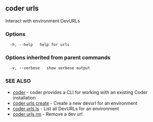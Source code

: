 ## coder urls

Interact with environment DevURLs

### Options

```
  -h, --help   help for urls
```

### Options inherited from parent commands

```
  -v, --verbose   show verbose output
```

### SEE ALSO

* [coder](coder.md)	 - coder provides a CLI for working with an existing Coder installation
* [coder urls create](coder_urls_create.md)	 - Create a new devurl for an environment
* [coder urls ls](coder_urls_ls.md)	 - List all DevURLs for an environment
* [coder urls rm](coder_urls_rm.md)	 - Remove a dev url

